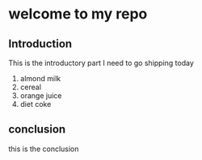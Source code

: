 # welcome to my repo
## Introduction
This is the introductory part
I need to go shipping today
1. almond milk
1. cereal
1. orange juice
1. diet coke

## conclusion
this is the conclusion
